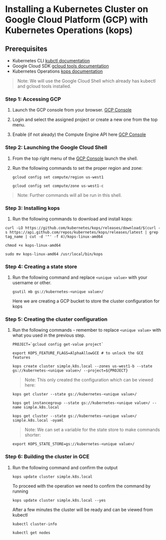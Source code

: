 # Installing a Kubernetes Cluster on Google Cloud Platform (GCP) with Kubernetes Operations (kops)

## Prerequisites

* Kubernetes CLI [kubctl documentation](https://kubernetes.io/docs/tasks/tools/install-kubectl/)
* Google Cloud SDK [gcloud tools documentation](https://cloud.google.com/sdk/docs/)
* Kubernetes Operations [kops documentation](https://github.com/kubernetes/kops/blob/master/docs/install.md)

>Note: We will use the Google Cloud Shell which already has kubectl and gcloud tools installed.

### Step 1: Accessing GCP

1. Launch the GCP console from your browser. [GCP Console](https://console.cloud.google.com/)

2. Login and select the assigned project or create a new one from the top menu.

3. Enable (if not aleady) the Compute Engine API here [GCP Console](https://console.cloud.google.com/apis/api/compute.googleapis.com/)

### Step 2: Launching the Google Cloud Shell

1. From the top right menu of the [GCP Console](https://console.cloud.google.com/) launch the shell.

2. Run the following commands to set the proper region and zone:

   ```console
   gcloud config set compute/region us-west1

   gcloud config set compute/zone us-west1-c
   ```
>Note: Further commands will all be run in this shell.

### Step 3: Installing kops

1.  Run the following commands to download and install kops:

   ```console
   curl -LO https://github.com/kubernetes/kops/releases/download/$(curl -s https://api.github.com/repos/kubernetes/kops/releases/latest | grep tag_name | cut -d '"' -f 4)/kops-linux-amd64

   chmod +x kops-linux-amd64
   
   sudo mv kops-linux-amd64 /usr/local/bin/kops
   ```

### Step 4: Creating a state store

1. Run the following command and replace `<unique value>` with your username or other.

    ```console
    gsutil mb gs://kubernetes-<unique value>/
    ```
    Here we are creating a GCP bucket to store the cluster configuration for kops

### Step 5: Creating the cluster configuration

1. Run the following commands - remember to replace `<unique value>` with what you used in the previous step.

   ```console
   PROJECT=`gcloud config get-value project`
   
   export KOPS_FEATURE_FLAGS=AlphaAllowGCE # to unlock the GCE features
   
   kops create cluster simple.k8s.local --zones us-west1-b --state gs://kubernetes-<unique value>/ --project=${PROJECT}
   ```
   
   >Note: This only created the configuration which can be viewed here:
   
   ```console
   kops get cluster --state gs://kubernetes-<unique value>/
   
   kops get instancegroup --state gs://kubernetes-<unique value>/ --name simple.k8s.local
   
   kops get cluster --state gs://kubernetes-<unique value>/ simple.k8s.local -oyaml
   ```
   >Note: We can set a variable for the state store to make commands shorter:

   ```console
   export KOPS_STATE_STORE=gs://kubernetes-<unique value>/
   ```

### Step 6: Building the cluster in GCE

1. Run the following command and confirm the output

   ```console
   kops update cluster simple.k8s.local
   ```
   
   To proceed with the operation we need to confirm the command by running
   
   ```console
   kops update cluster simple.k8s.local --yes
   ```
   
   After a few minutes the cluster will be ready and can be viewed from kubectl
   
   ```console
   kubectl cluster-info
   
   kubectl get nodes
   ```